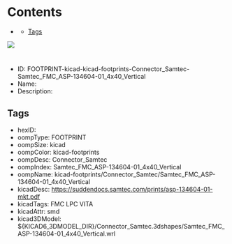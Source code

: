



Contents
========

* [](#)
	* [Tags](#tags)
  
![][im]
# 

- ID: FOOTPRINT-kicad-kicad-footprints-Connector_Samtec-Samtec_FMC_ASP-134604-01_4x40_Vertical
- Name: 
- Description: 

## Tags

- hexID: 
- oompType: FOOTPRINT
- oompSize: kicad
- oompColor: kicad-footprints
- oompDesc: Connector_Samtec
- oompIndex: Samtec_FMC_ASP-134604-01_4x40_Vertical
- oompName: kicad-footprints/Connector_Samtec/Samtec_FMC_ASP-134604-01_4x40_Vertical
- kicadDesc: https://suddendocs.samtec.com/prints/asp-134604-01-mkt.pdf
- kicadTags: FMC LPC VITA
- kicadAttr: smd
- kicad3DModel: ${KICAD6_3DMODEL_DIR}/Connector_Samtec.3dshapes/Samtec_FMC_ASP-134604-01_4x40_Vertical.wrl



[im]: image.png
